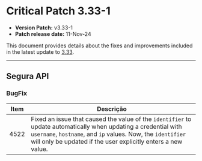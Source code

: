 # Critical Patch 3.33-1

- **Version Patch:** v3.33-1
- **Patch release date:** 11-Nov-24

This document provides details about the fixes and improvements included in the latest update to [3.33](/v4/docs/changelog).

* * *

## Segura API

### BugFix

| Item  | Descrição |
|--- | ---|
| 4522 | Fixed an issue that caused the value of the `identifier` to update automatically when updating a credential with `username`, `hostname`, and `ip` values. Now, the `identifier` will only be updated if the user explicitly enters a new value. |